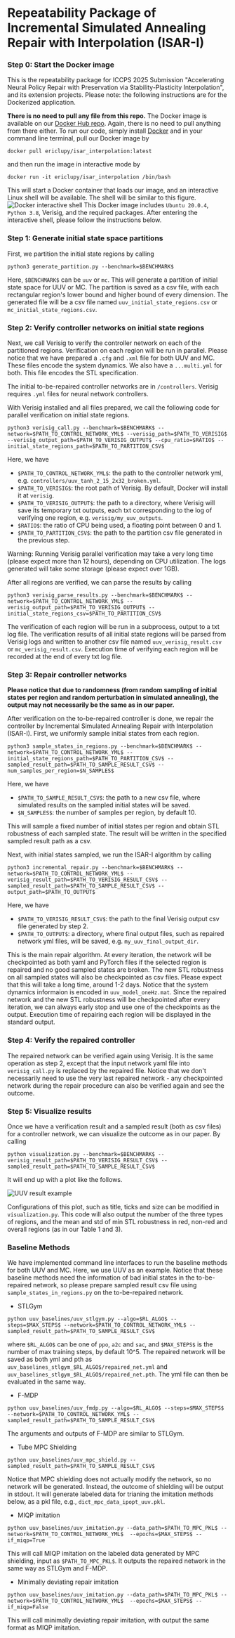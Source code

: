 # Repeatability Package of Incremental Simulated Annealing Repair with Interpolation (ISAR-I)

### Step 0: Start the Docker image

This is the repeatability package for ICCPS 2025 Submission "Accelerating Neural Policy Repair with Preservation via Stability-Plasticity Interpolation", and its extension projects.
Please note: the following instructions are for the Dockerized application.

**There is no need to pull any file from this repo.** The Docker image is available on our [Docker Hub repo](https://hub.docker.com/repository/docker/ericlupy/isar_interpolation).
Again, there is no need to pull anything from there either. To run our code, simply install [Docker](https://www.docker.com/) and in your command line terminal, pull our Docker image by
```
docker pull ericlupy/isar_interpolation:latest
```
and then run the image in interactive mode by
```
docker run -it ericlupy/isar_interpolation /bin/bash
```
This will start a Docker container that loads our image, and an interactive Linux shell will be available. The shell will be similar to this figure.
![Docker interactive shell](figures/docker_shell_example.png)
This Docker image includes `Ubuntu 20.0.4`, `Python 3.8`, Verisig, and the required packages. After entering the interactive shell,
please follow the instructions below.

### Step 1: Generate initial state space partitions

First, we partition the initial state regions by calling

```
python3 generate_partition.py --benchmark=$BENCHMARK$
```

Here, `$BENCHMARK$` can be `uuv` or `mc`. This will generate a partition of initial state space for UUV or MC. The partition is saved as a csv file, with each rectangular
region's lower bound and higher bound of every dimension. The generated file will be a csv file named `uuv_initial_state_regions.csv` or `mc_initial_state_regions.csv`.


### Step 2: Verify controller networks on initial state regions

Next, we call Verisig to verify the controller network on each of the partitioned regions. Verification on each region will be run in parallel.
Please notice that we have prepared a `.cfg` and `.xml` file for both UUV and MC. These files encode the system dynamics.
We also have a `...multi.yml` for both. This file encodes the STL specification.

The initial to-be-repaired controller networks are in `/controllers`. Verisig requires `.yml` files for neural network controllers.

With Verisig installed and all files prepared, we call the following code for parallel verification on initial state regions.

```
python3 verisig_call.py --benchmark=$BENCHMARK$ --network=$PATH_TO_CONTROL_NETWORK_YML$ --verisig_path=$PATH_TO_VERISIG$ --verisig_output_path=$PATH_TO_VERISIG_OUTPUT$ --cpu_ratio=$RATIO$ --initial_state_regions_path=$PATH_TO_PARTITION_CSV$
```
Here, we have

- `$PATH_TO_CONTROL_NETWORK_YML$`: the path to the controller network yml, e.g. `controllers/uuv_tanh_2_15_2x32_broken.yml`.
- `$PATH_TO_VERISIG$`: the root path of Verisig. By default, Docker will install it at `verisig`.
- `$PATH_TO_VERISIG_OUTPUT$`: the path to a directory, where Verisig will save its temporary txt outputs, each txt corresponding to the log of verifying one region, e.g. `verisig/my_uuv_outputs`.
- `$RATIO$`: the ratio of CPU being used, a floating point between 0 and 1.
- `$PATH_TO_PARTITION_CSV$`: the path to the partition csv file generated in the previous step.

Warning: Running Verisig parallel verification may take a very long time (please expect more than 12 hours), depending on CPU utilization. The logs generated will take some storage (please expect over 1GB).

After all regions are verified, we can parse the results by calling
```
python3 verisig_parse_results.py --benchmark=$BENCHMARK$ --network=$PATH_TO_CONTROL_NETWORK_YML$ --verisig_output_path=$PATH_TO_VERISIG_OUTPUT$ --initial_state_regions_csv=$PATH_TO_PARTITION_CSV$
```
The verification of each region will be run in a subprocess, output to a txt log file.
The verification results of all initial state regions will be parsed from Verisig logs and written to another csv file named `uuv_verisig_result.csv` or `mc_verisig_result.csv`.
Execution time of verifying each region will be recorded at the end of every txt log file.

### Step 3: Repair controller networks

**Please notice that due to randomness (from random sampling of initial states per region and random perturbation in simulated annealing), the output may not necessarily be the same as in our paper.**

After verification on the to-be-repaired controller is done, we repair the controller by Incremental Simulated Annealing Repair with Interpolation (ISAR-I). 
First, we uniformly sample initial states from each region.
```
python3 sample_states_in_regions.py --benchmark=$BENCHMARK$ --network=$PATH_TO_CONTROL_NETWORK_YML$ --initial_state_regions_path=$PATH_TO_PARTITION_CSV$ --sampled_result_path=$PATH_TO_SAMPLE_RESULT_CSV$ --num_samples_per_region=$N_SAMPLES$
```
Here, we have

- `$PATH_TO_SAMPLE_RESULT_CSV$`: the path to a new csv file, where simulated results on the sampled initial states will be saved.
- `$N_SAMPLES$`: the number of samples per region, by default 10.

This will sample a fixed number of initial states per region and obtain STL robustness of each sampled state. The result will be written in the specified sampled result path as a csv.

Next, with initial states sampled, we run the ISAR-I algorithm by calling
```
python3 incremental_repair.py --benchmark=$BENCHMARK$ --network=$PATH_TO_CONTROL_NETWORK_YML$ --verisig_result_path=$PATH_TO_VERISIG_RESULT_CSV$ --sampled_result_path=$PATH_TO_SAMPLE_RESULT_CSV$ --output_path=$PATH_TO_OUTPUT$
```
Here, we have

- `$PATH_TO_VERISIG_RESULT_CSV$`: the path to the final Verisig output csv file generated by step 2.
- `$PATH_TO_OUTPUT$`: a directory, where final output files, such as repaired network yml files, will be saved, e.g. `my_uuv_final_output_dir`.

This is the main repair algorithm. At every iteration, the network will be checkpointed as both yaml and PyTorch files if the selected region is repaired and no good sampled states are broken.
The new STL robustness on all sampled states will also be checkpointed as csv files.
Please expect that this will take a long time, around 1-2 days. Notice that the system dynamics informaion is encoded in `uuv_model_oneHz.mat`.
Since the repaired network and the new STL robustness will be checkpointed after every iteration, we can always early stop and use one of the checkpoints as the output.
Execution time of repairing each region will be displayed in the standard output.


### Step 4: Verify the repaired controller
The repaired network can be verified again using Verisig. It is the same operation as step 2, except that the input network yaml file into `verisig_call.py` is replaced by the repaired file.
Notice that we don't necessarily need to use the very last repaired network - any checkpointed network during the repair procedure can also be verified again and see the outcome.


### Step 5: Visualize results
Once we have a verification result and a sampled result (both as csv files) for a controller network, we can visualize the outcome as in our paper.
By calling
```
python visualization.py --benchmark=$BENCHMARK$ --verisig_result_path=$PATH_TO_VERISIG_RESULT_CSV$ --sampled_result_path=$PATH_TO_SAMPLE_RESULT_CSV$ 
```
It will end up with a plot like the follows.

![UUV result example](figures/uuv_to_be_repaired_result.png)

Configurations of this plot, such as title, ticks and size can be modified in `visualization.py`.
This code will also output the number of the three types of regions,
and the mean and std of min STL robustness in red, non-red and overall regions (as in our Table 1 and 3).

### Baseline Methods
We have implemented command line interfaces to run the baseline methods for both UUV and MC. Here, we use UUV as an example. 
Notice that these baseline methods need the information of bad initial states in the to-be-repaired network, so please prepare sampled result csv file using `sample_states_in_regions.py` on the to-be-repaired network.

- STLGym
```
python uuv_baselines/uuv_stlgym.py --algo=$RL_ALGO$ --steps=$MAX_STEPS$ --network=$PATH_TO_CONTROL_NETWORK_YML$ --sampled_result_path=$PATH_TO_SAMPLE_RESULT_CSV$
```
where `$RL_ALGO$` can be one of `ppo`, `a2c` and `sac`, and `$MAX_STEPS$` is the number of max training steps, by default 10^5. 
The repaired network will be saved as both yml and pth as `uuv_baselines_stlgym_$RL_ALGO$/repaired_net.yml` and `uuv_baselines_stlgym_$RL_ALGO$/repaired_net.pth`.
The yml file can then be evaluated in the same way.

- F-MDP
```
python uuv_baselines/uuv_fmdp.py --algo=$RL_ALGO$ --steps=$MAX_STEPS$ --network=$PATH_TO_CONTROL_NETWORK_YML$ --sampled_result_path=$PATH_TO_SAMPLE_RESULT_CSV$
```
The arguments and outputs of F-MDP are similar to STLGym.

- Tube MPC Shielding
```
python uuv_baselines/uuv_mpc_shield.py --sampled_result_path=$PATH_TO_SAMPLE_RESULT_CSV$
```
Notice that MPC shielding does not actually modify the network, so no network will be generated. Instead, the outcome of shielding will be output in stdout.
It will generate labeled data for trianing the imitation methods below, as a pkl file, e.g., `dict_mpc_data_ipopt_uuv.pkl`.

- MIQP imitation
```
python uuv_baselines/uuv_imitation.py --data_path=$PATH_TO_MPC_PKL$ --network=$PATH_TO_CONTROL_NETWORK_YML$  --epochs=$MAX_STEPS$ --if_miqp=True
```
This will call MIQP imitation on the labeled data generated by MPC shielding, input as `$PATH_TO_MPC_PKL$`. It outputs the repaired network in the same way as STLGym and F-MDP.

- Minimally deviating repair imitation
```
python uuv_baselines/uuv_imitation.py --data_path=$PATH_TO_MPC_PKL$ --network=$PATH_TO_CONTROL_NETWORK_YML$  --epochs=$MAX_STEPS$ --if_miqp=False
```
This will call minimally deviating repair imitation, with output the same format as MIQP imitation.